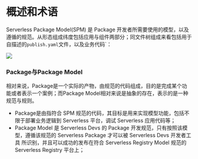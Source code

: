 # 概述和术语

Serverless Package Model(SPM) 是 Package 开发者所需要使用的模型，以及遵循的规范。从形态组成纬度包括应用与组件两部分；同文件树组成来看包括用于自描述的`publish.yaml`文件，以及业务代码`：

![](https://serverless-article-picture.oss-cn-hangzhou.aliyuncs.com/1631934027954_20210918030028156081.png)


### Package与Package Model

相对来说，Package是一个实际的产物，由规范的代码组成，目的是完成某个功能或者表示一个案例；而Package Model相对来说是抽象的存在，表示的是一种规范与规则。

- Package是由指符合 SPM 规范的代码，其目标是用来实现模型功能，包括不限于部署业务逻辑到 Serverless 平台，调试 Serverless 应用代码等；
- Package Model 是 Serverless Devs 的 Package 开发规范，只有按照该模型，遵循该规范的 Serverless Package 才可以被 Serverless Devs 开发者工具 所识别，并且可以成功的发布在符合 Serverless Registry Model 规范的 Serverless Registry 平台上；

